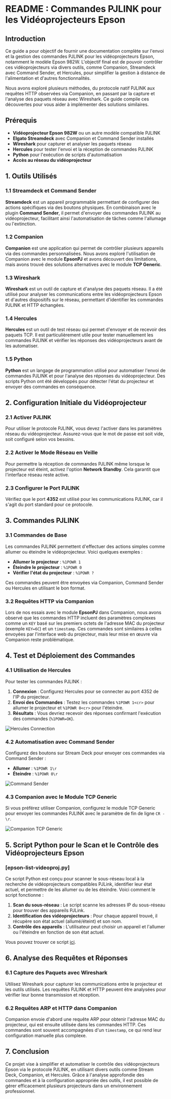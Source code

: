# README : Commandes PJLINK pour les Vidéoprojecteurs Epson

## Introduction

Ce guide a pour objectif de fournir une documentation complète sur l'envoi et la gestion des commandes PJLINK pour les vidéoprojecteurs Epson, notamment le modèle Epson 982W. L'objectif final est de pouvoir contrôler ces vidéoprojecteurs via divers outils, comme Companion, Streamdeck avec Command Sender, et Hercules, pour simplifier la gestion à distance de l'alimentation et d'autres fonctionnalités.

Nous avons exploré plusieurs méthodes, du protocole natif PJLINK aux requêtes HTTP observées via Companion, en passant par la capture et l'analyse des paquets réseau avec Wireshark. Ce guide compile ces découvertes pour vous aider à implémenter des solutions similaires.

## Prérequis

- **Vidéoprojecteur Epson 982W** ou un autre modèle compatible PJLINK
- **Elgato Streamdeck** avec Companion et Command Sender installés
- **Wireshark** pour capturer et analyser les paquets réseau
- **Hercules** pour tester l'envoi et la réception de commandes PJLINK
- **Python** pour l'exécution de scripts d'automatisation
- **Accès au réseau du vidéoprojecteur**

## 1. Outils Utilisés

### 1.1 Streamdeck et Command Sender

**Streamdeck** est un appareil programmable permettant de configurer des actions spécifiques via des boutons physiques. En combinaison avec le plugin **Command Sender**, il permet d'envoyer des commandes PJLINK au vidéoprojecteur, facilitant ainsi l'automatisation de tâches comme l'allumage ou l'extinction.

### 1.2 Companion

**Companion** est une application qui permet de contrôler plusieurs appareils via des commandes personnalisées. Nous avons exploré l'utilisation de Companion avec le module **EpsonPJ** et avons découvert des limitations, mais avons trouvé des solutions alternatives avec le module **TCP Generic**.

### 1.3 Wireshark

**Wireshark** est un outil de capture et d'analyse des paquets réseau. Il a été utilisé pour analyser les communications entre les vidéoprojecteurs Epson et d'autres dispositifs sur le réseau, permettant d'identifier les commandes PJLINK et HTTP échangées.

### 1.4 Hercules

**Hercules** est un outil de test réseau qui permet d'envoyer et de recevoir des paquets TCP. Il est particulièrement utile pour tester manuellement les commandes PJLINK et vérifier les réponses des vidéoprojecteurs avant de les automatiser.

### 1.5 Python

**Python** est un langage de programmation utilisé pour automatiser l'envoi de commandes PJLINK et pour l'analyse des réponses du vidéoprojecteur. Des scripts Python ont été développés pour détecter l'état du projecteur et envoyer des commandes en conséquence.

## 2. Configuration Initiale du Vidéoprojecteur

### 2.1 Activer PJLINK

Pour utiliser le protocole PJLINK, vous devez l'activer dans les paramètres réseau du vidéoprojecteur. Assurez-vous que le mot de passe est soit vide, soit configuré selon vos besoins.

### 2.2 Activer le Mode Réseau en Veille

Pour permettre la réception de commandes PJLINK même lorsque le projecteur est éteint, activez l'option **Network Standby**. Cela garantit que l'interface réseau reste active.

### 2.3 Configurer le Port PJLINK

Vérifiez que le port **4352** est utilisé pour les communications PJLINK, car il s'agit du port standard pour ce protocole.

## 3. Commandes PJLINK

### 3.1 Commandes de Base

Les commandes PJLINK permettent d'effectuer des actions simples comme allumer ou éteindre le vidéoprojecteur. Voici quelques exemples :

- **Allumer le projecteur** : `%1POWR 1`
- **Éteindre le projecteur** : `%1POWR 0`
- **Vérifier l'état du projecteur** : `%1POWR ?`

Ces commandes peuvent être envoyées via Companion, Command Sender ou Hercules en utilisant le bon format.

### 3.2 Requêtes HTTP via Companion

Lors de nos essais avec le module **EpsonPJ** dans Companion, nous avons observé que les commandes HTTP incluent des paramètres complexes comme un `KEY` basé sur les premiers octets de l'adresse MAC du projecteur (exemple `KEY=6C`) et un `timestamp`. Ces commandes sont similaires à celles envoyées par l'interface web du projecteur, mais leur mise en œuvre via Companion reste problématique.

## 4. Test et Déploiement des Commandes

### 4.1 Utilisation de Hercules

Pour tester les commandes PJLINK :

1. **Connexion** : Configurez Hercules pour se connecter au port 4352 de l'IP du projecteur.
2. **Envoi des Commandes** : Testez les commandes `%1POWR 1<cr>` pour allumer le projecteur et `%1POWR 0<cr>` pour l'éteindre.
3. **Résultats** : Vous devriez recevoir des réponses confirmant l'exécution des commandes (`%1POWR=OK`).

![Hercules Connection](./imgs/Epson-Hercules-Connection+PowerON-OK.png)

### 4.2 Automatisation avec Command Sender

Configurez des boutons sur Stream Deck pour envoyer ces commandes via Command Sender :

- **Allumer** : `%1POWR 1\r`
- **Éteindre** : `%1POWR 0\r`

![Command Sender](./imgs/Epson-Command-Sender.png)

### 4.3 Companion avec le Module TCP Generic

Si vous préférez utiliser Companion, configurez le module TCP Generic pour envoyer les commandes PJLINK avec le paramètre de fin de ligne `CR - \r`.

![Companion TCP Generic](./imgs/Epson-Companion-GenericTCP-PowerON-OK.png)

## 5. Script Python pour le Scan et le Contrôle des Vidéoprojecteurs Epson

### [epson-list-videoproj.py]

Ce script Python est conçu pour scanner le sous-réseau local à la recherche de vidéoprojecteurs compatibles PJLink, identifier leur état actuel, et permettre de les allumer ou de les éteindre. Voici comment le script fonctionne :

1. **Scan du sous-réseau** : Le script scanne les adresses IP du sous-réseau pour trouver des appareils PJLink.
2. **Identification des vidéoprojecteurs** : Pour chaque appareil trouvé, il récupère son état actuel (allumé/éteint) et son nom.
3. **Contrôle des appareils** : L'utilisateur peut choisir un appareil et l'allumer ou l'éteindre en fonction de son état actuel.

Vous pouvez trouver ce script [ici](./epson-list-videoproj.py).

## 6. Analyse des Requêtes et Réponses

### 6.1 Capture des Paquets avec Wireshark

Utilisez Wireshark pour capturer les communications entre le projecteur et les outils utilisés. Les requêtes PJLINK et HTTP peuvent être analysées pour vérifier leur bonne transmission et réception.

### 6.2 Requêtes ARP et HTTP dans Companion

Companion envoie d'abord une requête ARP pour obtenir l'adresse MAC du projecteur, qui est ensuite utilisée dans les commandes HTTP. Ces commandes sont souvent accompagnées d'un `timestamp`, ce qui rend leur configuration manuelle plus complexe.

## 7. Conclusion

Ce projet vise à simplifier et automatiser le contrôle des vidéoprojecteurs Epson via le protocole PJLINK, en utilisant divers outils comme Stream Deck, Companion, et Hercules. Grâce à l'analyse approfondie des commandes et à la configuration appropriée des outils, il est possible de gérer efficacement plusieurs projecteurs dans un environnement professionnel.
